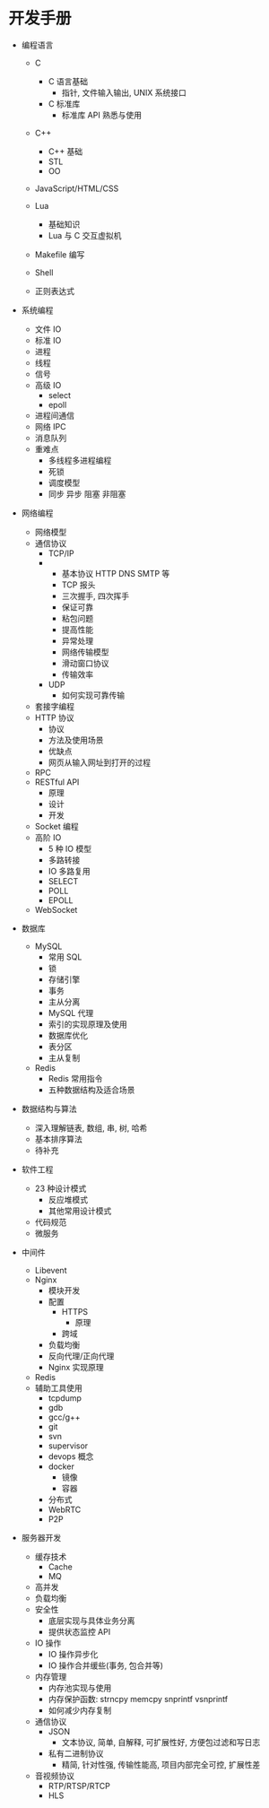 # 开发手册

* 编程语言
  - C
    - C 语言基础
      - 指针, 文件输入输出, UNIX 系统接口
    - C 标准库
      - 标准库 API 熟悉与使用

  - C++
    - C++ 基础
    - STL
    - OO
  - JavaScript/HTML/CSS
  - Lua
    - 基础知识
    - Lua 与 C 交互虚拟机
  - Makefile 编写
  - Shell
  - 正则表达式

* 系统编程
  - 文件 IO
  - 标准 IO
  - 进程
  - 线程
  - 信号
  - 高级 IO
    - select
    - epoll
  - 进程间通信
  - 网络 IPC
  - 消息队列
  - 重难点
    - 多线程多进程编程
    - 死锁
    - 调度模型
    - 同步 异步 阻塞 非阻塞

* 网络编程
  - 网络模型
  - 通信协议
    - TCP/IP
    - - 基本协议 HTTP DNS SMTP 等
      - TCP 报头
      - 三次握手, 四次挥手
      - 保证可靠
      - 粘包问题
      - 提高性能
      - 异常处理
      - 网络传输模型
      - 滑动窗口协议
      - 传输效率
    - UDP
      - 如何实现可靠传输
  - 套接字编程
  - HTTP 协议
    - 协议
    - 方法及使用场景
    - 优缺点
    - 网页从输入网址到打开的过程
  - RPC
  - RESTful API
    - 原理
    - 设计
    - 开发
  - Socket 编程
  - 高阶 IO
    - 5 种 IO 模型
    - 多路转接
    - IO 多路复用
    - SELECT
    - POLL
    - EPOLL
  - WebSocket

* 数据库
  - MySQL
    - 常用 SQL
    - 锁
    - 存储引擎
    - 事务
    - 主从分离
    - MySQL 代理
    - 索引的实现原理及使用
    - 数据库优化
    - 表分区
    - 主从复制
  - Redis
    - Redis 常用指令
    - 五种数据结构及适合场景

* 数据结构与算法
  - 深入理解链表, 数组, 串, 树, 哈希
  - 基本排序算法
  - 待补充

* 软件工程
  - 23 种设计模式
    - 反应堆模式
    - 其他常用设计模式
  - 代码规范
  - 微服务

* 中间件
  - Libevent
  - Nginx
    - 模块开发
    - 配置
      - HTTPS
        - 原理
      - 跨域
    - 负载均衡
    - 反向代理/正向代理
    - Nginx 实现原理
  - Redis
  - 辅助工具使用
    - tcpdump
    - gdb
    - gcc/g++
    - git
    - svn
    - supervisor
    - devops 概念
    - docker
      - 镜像
      - 容器
    - 分布式
    - WebRTC
    - P2P

* 服务器开发
  - 缓存技术
    - Cache
    - MQ
  - 高并发
  - 负载均衡
  - 安全性
    - 底层实现与具体业务分离
    - 提供状态监控 API
  - IO 操作
    - IO 操作异步化
    - IO 操作合并缓些(事务, 包合并等)
  - 内存管理
    - 内存池实现与使用
    - 内存保护函数: strncpy memcpy snprintf vsnprintf
    - 如何减少内存复制
  - 通信协议
    - JSON
      - 文本协议, 简单, 自解释, 可扩展性好, 方便包过滤和写日志
    - 私有二进制协议
      - 精简, 针对性强, 传输性能高, 项目内部完全可控, 扩展性差
  - 音视频协议
    - RTP/RTSP/RTCP
    - HLS
